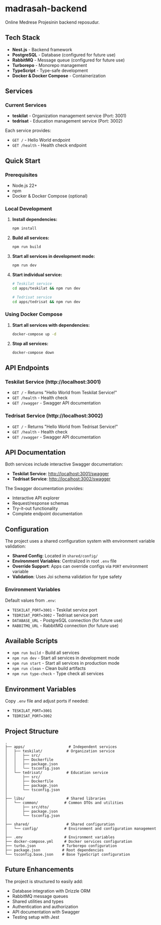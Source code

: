 # madrasah-backend

Online Medrese Projesinin backend reposudur.

## Tech Stack

- **Nest.js** - Backend framework
- **PostgreSQL** - Database (configured for future use)
- **RabbitMQ** - Message queue (configured for future use)
- **Turborepo** - Monorepo management
- **TypeScript** - Type-safe development
- **Docker & Docker Compose** - Containerization

## Services

### Current Services
- **teskilat** - Organization management service (Port: 3001)
- **tedrisat** - Education management service (Port: 3002)

Each service provides:
- `GET /` - Hello World endpoint
- `GET /health` - Health check endpoint

## Quick Start

### Prerequisites
- Node.js 22+ 
- npm
- Docker & Docker Compose (optional)

### Local Development

1. **Install dependencies:**
   ```bash
   npm install
   ```

2. **Build all services:**
   ```bash
   npm run build
   ```

3. **Start all services in development mode:**
   ```bash
   npm run dev
   ```

4. **Start individual service:**
   ```bash
   # Teskilat service
   cd apps/teskilat && npm run dev
   
   # Tedrisat service  
   cd apps/tedrisat && npm run dev
   ```

### Using Docker Compose

1. **Start all services with dependencies:**
   ```bash
   docker-compose up -d
   ```

2. **Stop all services:**
   ```bash
   docker-compose down
   ```

## API Endpoints

### Teskilat Service (http://localhost:3001)
- `GET /` - Returns "Hello World from Teskilat Service!"
- `GET /health` - Health check
- `GET /swagger` - Swagger API documentation

### Tedrisat Service (http://localhost:3002)  
- `GET /` - Returns "Hello World from Tedrisat Service!"
- `GET /health` - Health check
- `GET /swagger` - Swagger API documentation

## API Documentation

Both services include interactive Swagger documentation:

- **Teskilat Service**: [http://localhost:3001/swagger](http://localhost:3001/swagger)
- **Tedrisat Service**: [http://localhost:3002/swagger](http://localhost:3002/swagger)

The Swagger documentation provides:
- Interactive API explorer
- Request/response schemas
- Try-it-out functionality
- Complete endpoint documentation

## Configuration

The project uses a shared configuration system with environment variable validation:

- **Shared Config**: Located in `shared/config/` 
- **Environment Variables**: Centralized in root `.env` file
- **Override Support**: Apps can override configs via `PORT` environment variable
- **Validation**: Uses Joi schema validation for type safety

### Environment Variables

Default values from `.env`:
- `TESKILAT_PORT=3001` - Teskilat service port
- `TEDRISAT_PORT=3002` - Tedrisat service port  
- `DATABASE_URL` - PostgreSQL connection (for future use)
- `RABBITMQ_URL` - RabbitMQ connection (for future use)

## Available Scripts

- `npm run build` - Build all services
- `npm run dev` - Start all services in development mode
- `npm run start` - Start all services in production mode
- `npm run clean` - Clean build artifacts
- `npm run type-check` - Type check all services

## Environment Variables

Copy `.env` file and adjust ports if needed:
- `TESKILAT_PORT=3001`
- `TEDRISAT_PORT=3002`

## Project Structure

```
.
├── apps/                    # Independent services
│   ├── teskilat/           # Organization service
│   │   ├── src/
│   │   ├── Dockerfile
│   │   ├── package.json
│   │   └── tsconfig.json
│   └── tedrisat/           # Education service
│       ├── src/
│       ├── Dockerfile
│       ├── package.json
│       └── tsconfig.json
│
├── libs/                   # Shared libraries
│   └── common/            # Common DTOs and utilities
│       ├── src/dto/
│       ├── package.json
│       └── tsconfig.json
│
├── shared/                 # Shared configuration
│   └── config/            # Environment and configuration management
│
├── .env                   # Environment variables
├── docker-compose.yml     # Docker services configuration
├── turbo.json            # Turborepo configuration
├── package.json          # Root dependencies
└── tsconfig.base.json    # Base TypeScript configuration
```

## Future Enhancements

The project is structured to easily add:
- Database integration with Drizzle ORM
- RabbitMQ message queues
- Shared utilities and types
- Authentication and authorization
- API documentation with Swagger
- Testing setup with Jest
